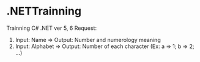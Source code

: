 # .NETTrainning
Trainning C# .NET ver 5, 6
Request:
1. Input: Name => Output: Number and numerology meaning
2. Input: Alphabet => Output: Number of each character (Ex: a => 1; b => 2; ...)
